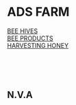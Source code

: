 # ADS FARM

[BEE HIVES](https://adsfarm.github.io/beehives/)
<br>
[BEE PRODUCTS](https://adsfarm.github.io/beeproducts/)
<br>
[HARVESTING HONEY](https://adsfarm.github.io/harvestinghoney/)
<br>




<br><br><br>

## N.V.A
